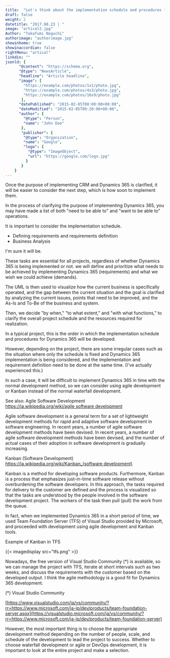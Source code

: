 ```yaml
---
title:  "Let's think about the implementation schedule and procedures for Dynamics 365"
draft: false
weight: 2
datetitle: "2017.08.23 | "
image: "artical2.jpg"
Author: "Takafumi Noguchi"
authorimage: "authorimage.jpg"
showinhome: true
showinaccordian: false
rightMenu: "artical"
linkdin: ""
jsonld: {
      "@context": "https://schema.org",
      "@type": "NewsArticle",
      "headline": "Article headline",
      "image": [
        "https://example.com/photos/1x1/photo.jpg",
        "https://example.com/photos/4x3/photo.jpg",
        "https://example.com/photos/16x9/photo.jpg"
       ],
      "datePublished": "2015-02-05T08:00:00+08:00",
      "dateModified": "2015-02-05T09:20:00+08:00",
      "author": {
        "@type": "Person",
        "name": "John Doe"
       },
       "publisher": {
        "@type": "Organization",
        "name": "Google",
        "logo": {
          "@type": "ImageObject",
          "url": "https://google.com/logo.jpg"
         }
       }
    }
---
```

<!-- Intro  -->
Once the purpose of implementing CRM and Dynamics 365 is clarified, it will be easier to consider the next step, which is how soon to implement them.

In the process of clarifying the purpose of implementing Dynamics 365, you may have made a list of both "need to be able to" and "want to be able to" operations.

It is important to consider the implementation schedule.
* Defining requirements and requirements definition
* Business Analysis

I'm sure it will be.

These tasks are essential for all projects, regardless of whether Dynamics 365 is being implemented or not. we will define and prioritize what needs to be achieved by implementing Dynamics 365 (requirements) and what we wish we could achieve (demands).

The UML is then used to visualize how the current business is specifically operated, and the gap between the current situation and the goal is clarified by analyzing the current issues, points that need to be improved, and the As-Is and To-Be of the business and system.

Then, we decide "by when," "to what extent," and "with what functions," to clarify the overall project schedule and the resources required for realization.

In a typical project, this is the order in which the implementation schedule and procedures for Dynamics 365 will be developed.

However, depending on the project, there are some irregular cases such as the situation where only the schedule is fixed and Dynamics 365 implementation is being considered, and the implementation and requirement definition need to be done at the same time. (I've actually experienced this.)

In such a case, it will be difficult to implement Dynamics 365 in time with the normal development method, so we can consider using agile development or Kanban instead of the normal waterfall development.

See also: Agile Software Development     
[https://ja.wikipedia.org/wiki/agile software development](https://ja.wikipedia.org/wiki/アジャイルソフトウェア開発)

<!-- Quate Box -->
Agile software development is a general term for a set of lightweight development methods for rapid and adaptive software development in software engineering. In recent years, a number of agile software development methods have been devised. In recent years, a number of agile software development methods have been devised, and the number of actual cases of their adoption in software development is gradually increasing.

Kanban (Software Development)      
[https://ja.wikipedia.org/wiki/Kanban_(software development)](https://ja.wikipedia.org/wiki/かんばん_(ソフトウェア開発))

<!-- Quate Box -->
Kanban is a method for developing software products. Furthermore, Kanban is a process that emphasizes just-in-time software release without overburdening the software developers. In this approach, the tasks required for delivery to the customer are defined and the process is visualized so that the tasks are understood by the people involved in the software development project. The workers of the task then pull (pull) the work from the queue.

In fact, when we implemented Dynamics 365 in a short period of time, we used Team Foundation Server (TFS) of Visual Studio provided by Microsoft, and proceeded with development using agile development and Kanban tools.

Example of Kanban in TFS
<!-- image= tfs.png -->
{{< imagedisplay src="tfs.png" >}}

Nowadays, the free version of Visual Studio Community (*) is available, so we can manage the project with TFS, iterate at short intervals such as two weeks, and discuss the requirements with the customer based on the developed output. I think the agile methodology is a good fit for Dynamics 365 development.

(*) Visual Studio Community

[https://www.visualstudio.com/ja/vs/community/?rr=https://www.microsoft.com/ja-jp/dev/products/team-foundation-server.aspx](https://visualstudio.microsoft.com/ja/vs/community/?rr=https://www.microsoft.com/ja-jp/dev/products/team-foundation-server)

However, the most important thing is to choose the appropriate development method depending on the number of people, scale, and schedule of the development to lead the project to success. Whether to choose waterfall development or agile or DevOps development, it is important to look at the entire project and make a selection.     
&nbsp;